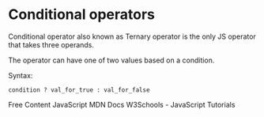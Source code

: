 # Conditional operators

Conditional operator also known as Ternary operator is the only JS operator that takes three operands.

The operator can have one of two values based on a condition.

Syntax:

`condition ? val_for_true : val_for_false `

<ResourceGroupTitle>Free Content</ResourceGroupTitle>
<BadgeLink colorScheme='blue' badgeText='Official Website' href='https://developer.mozilla.org/en-US/docs/Web/JavaScript/Guide/Expressions_and_Operators#conditional_operator'>JavaScript MDN Docs</BadgeLink>
<BadgeLink colorScheme='blue' badgeText='Official Website' href='https://www.w3schools.com/js/js_comparisons.asp'>W3Schools - JavaScript Tutorials</BadgeLink>
